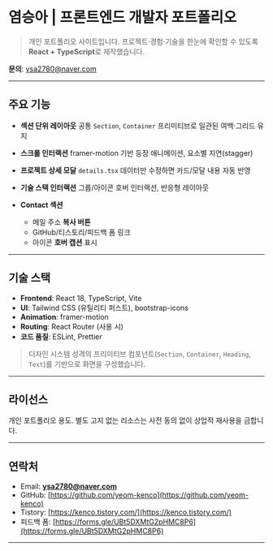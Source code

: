 

# 염승아 | 프론트엔드 개발자 포트폴리오

> 개인 포트폴리오 사이트입니다. 프로젝트·경험·기술을 한눈에 확인할 수 있도록 **React + TypeScript**로 제작했습니다.

**문의**: [ysa2780@naver.com](mailto:ysa2780@naver.com)

---

## 주요 기능

* **섹션 단위 레이아웃**
  공통 `Section`, `Container` 프리미티브로 일관된 여백·그리드 유지
* **스크롤 인터랙션**
  framer-motion 기반 등장 애니메이션, 요소별 지연(stagger)
* **프로젝트 상세 모달**
  `details.tsx` 데이터만 수정하면 카드/모달 내용 자동 반영
* **기술 스택 인터랙션**
  그룹/아이콘 호버 인터랙션, 반응형 레이아웃
* **Contact 섹션**

  * 메일 주소 **복사 버튼**
  * GitHub/티스토리/피드백 폼 링크
  * 아이콘 **호버 캡션** 표시

---

## 기술 스택

* **Frontend**: React 18, TypeScript, Vite
* **UI**: Tailwind CSS (유틸리티 퍼스트), bootstrap-icons
* **Animation**: framer-motion
* **Routing**: React Router (사용 시)
* **코드 품질**: ESLint, Prettier

> 디자인 시스템 성격의 프리미티브 컴포넌트(`Section`, `Container`, `Heading`, `Text`)를 기반으로 화면을 구성했습니다.

---

## 라이선스

개인 포트폴리오 용도. 별도 고지 없는 리소스는 사전 동의 없이 상업적 재사용을 금합니다.

---

## 연락처

* Email: **[ysa2780@naver.com](mailto:ysa2780@naver.com)**
* GitHub: [https://github.com/yeom-kenco](https://github.com/yeom-kenco)
* Tistory: [https://kenco.tistory.com/](https://kenco.tistory.com/)
* 피드백 폼: [https://forms.gle/UBt5DXMtG2pHMC8P6](https://forms.gle/UBt5DXMtG2pHMC8P6)

---
